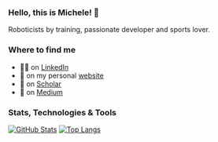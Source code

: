 ### Hello, this is Michele! 👋

Roboticists by training, passionate developer and sports lover.

### Where to find me

- 👨‍💼 on [LinkedIn](https://www.linkedin.com/in/michelexiloyannis/)
- 🤖 on my personal [website](https://xmichele.info/)
- 🤠 on [Scholar](https://scholar.google.com/citations?user=e8gAwugAAAAJ&hl=en)
- 📖 on [Medium](https://medium.com/@m.xiloyannis)

### Stats, Technologies & Tools

[![GitHub Stats](https://github-readme-stats.vercel.app/api?username=mx1613&line_height=31.5&theme=blue-green&show_icons=true&count_private=true&include_all_commits=true)](https://github.com/mx1613)
[![Top Langs](https://github-readme-stats.vercel.app/api/top-langs/?username=mx1613&layout=compact&theme=blue-green)](https://github.com/mx1613)
